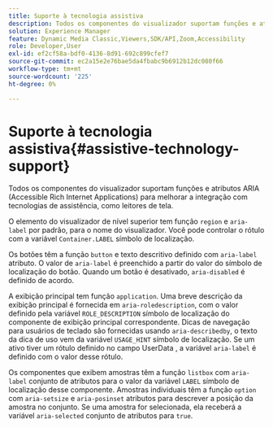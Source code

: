 ```yaml
---
title: Suporte à tecnologia assistiva
description: Todos os componentes do visualizador suportam funções e atributos ARIA (Accessible Rich Internet Applications) para melhorar a integração com tecnologias de assistência, como leitores de tela.
solution: Experience Manager
feature: Dynamic Media Classic,Viewers,SDK/API,Zoom,Accessibility
role: Developer,User
exl-id: ef2cf58a-bdf0-4136-8d91-692c899cfef7
source-git-commit: ec2a15e2e76bae5da4fbabc9b6912b12dc080f66
workflow-type: tm+mt
source-wordcount: '225'
ht-degree: 0%

---
```


# Suporte à tecnologia assistiva{#assistive-technology-support}

Todos os componentes do visualizador suportam funções e atributos ARIA (Accessible Rich Internet Applications) para melhorar a integração com tecnologias de assistência, como leitores de tela.

O elemento do visualizador de nível superior tem função `region` e `aria-label` por padrão, para o nome do visualizador. Você pode controlar o rótulo com a variável `Container.LABEL` símbolo de localização.

Os botões têm a função `button` e texto descritivo definido com `aria-label` atributo. O valor de `aria-label` é preenchido a partir do valor do símbolo de localização do botão. Quando um botão é desativado, `aria-disabled` é definido de acordo.

A exibição principal tem função `application`. Uma breve descrição da exibição principal é fornecida em `aria-roledescription`, com o valor definido pela variável `ROLE_DESCRIPTION` símbolo de localização do componente de exibição principal correspondente. Dicas de navegação para usuários de teclado são fornecidas usando `aria-describedby`, o texto da dica de uso vem da variável `USAGE_HINT` símbolo de localização. Se um ativo tiver um rótulo definido no campo UserData , a variável `aria-label` é definido com o valor desse rótulo.

Os componentes que exibem amostras têm a função `listbox` com `aria-label` conjunto de atributos para o valor da variável `LABEL` símbolo de localização desse componente. Amostras individuais têm a função `option` com `aria-setsize` e `aria-posinset` atributos para descrever a posição da amostra no conjunto. Se uma amostra for selecionada, ela receberá a variável `aria-selected` conjunto de atributos para `true`.
